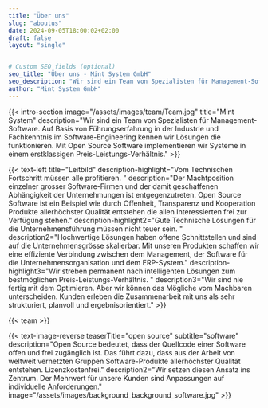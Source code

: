 ```yaml
---
title: "Über uns"
slug: "aboutus"
date: 2024-09-05T18:00:02+02:00
draft: false
layout: "single"


# Custom SEO fields (optional)
seo_title: "Über uns - Mint System GmbH"
seo_description: "Wir sind ein Team von Spezialisten für Management-Software. Auf Basis von Führungserfahrung in der Industrie und Fachkenntnis im Software-Engineering kennen wir Lösungen die funktionieren. "
author: "Mint System GmbH"
--- 
```


{{< intro-section image="/assets/images/team/Team.jpg" 
    title="Mint System" description="Wir sind ein Team von Spezialisten für Management-Software. Auf Basis von Führungserfahrung in der Industrie und Fachkenntnis im Software-Engineering kennen wir Lösungen die funktionieren. Mit Open Source Software implementieren wir Systeme in einem erstklassigen Preis-Leistungs-Verhältnis." >}}

{{< text-left 
  title="Leitbild"
  description-highlight="Vom Technischen Fortschritt müssen alle profitieren. "
  description="Der Machtposition einzelner grosser Software-Firmen und der damit geschaffenen Abhängigkeit der Unternehmungen ist entgegenzutreten. Open Source Software ist ein Beispiel wie durch Offenheit, Transparenz und Kooperation Produkte allerhöchster Qualität entstehen die allen Interessierten frei zur Verfügung stehen." 
  description-highlight2="Gute Technische Lösungen für die Unternehmensführung müssen nicht teuer sein. "
  description2="Hochwertige Lösungen haben offene Schnittstellen und sind auf die Unternehmensgrösse skalierbar. Mit unseren Produkten schaffen wir eine effiziente Verbindung zwischen dem Management, der Software für die Unternehmensorganisation und dem ERP-System."
  description-highlight3="Wir streben permanent nach intelligenten Lösungen zum bestmöglichen Preis-Leistungs-Verhältnis. " 
  description3="Wir sind nie fertig mit dem Optimieren. Aber wir können das Mögliche vom Machbaren unterscheiden. Kunden erleben die Zusammenarbeit mit uns als sehr strukturiert, planvoll und ergebnisorientiert." >}}

{{< team >}}

{{< text-image-reverse 
  teaserTitle="open source" 
  subtitle="software" 
  description="Open Source bedeutet, dass der Quellcode einer Software offen und frei zugänglich ist. Das führt dazu, dass aus der Arbeit von weltweit vernetzten Gruppen Software-Produkte allerhöchster Qualität entstehen. Lizenzkostenfrei."
  description2="Wir setzen diesen Ansatz ins Zentrum. Der Mehrwert für unsere Kunden sind Anpassungen auf individuelle Anforderungen."
  image="/assets/images/background_background_software.jpg" >}}
